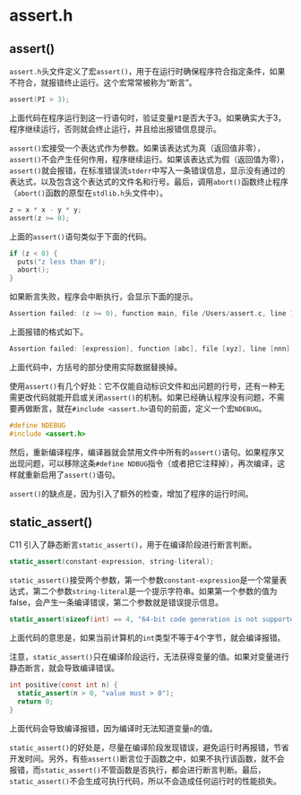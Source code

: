 # assert.h

## assert()

`assert.h`头文件定义了宏`assert()`，用于在运行时确保程序符合指定条件，如果不符合，就报错终止运行。这个宏常常被称为“断言”。

```c
assert(PI > 3);
```

上面代码在程序运行到这一行语句时，验证变量`PI`是否大于3。如果确实大于3，程序继续运行，否则就会终止运行，并且给出报错信息提示。

`assert()`宏接受一个表达式作为参数。如果该表达式为真（返回值非零），`assert()`不会产生任何作用，程序继续运行。如果该表达式为假（返回值为零），`assert()`就会报错，在标准错误流`stderr`中写入一条错误信息，显示没有通过的表达式，以及包含这个表达式的文件名和行号。最后，调用`abort()`函数终止程序（`abort()`函数的原型在`stdlib.h`头文件中）。

```c
z = x * x - y * y;
assert(z >= 0);
```

上面的`assert()`语句类似于下面的代码。

```c
if (z < 0) {
  puts("z less than 0");
  abort();
}
```

如果断言失败，程序会中断执行，会显示下面的提示。

```c
Assertion failed: (z >= 0), function main, file /Users/assert.c, line 14.
```

上面报错的格式如下。

```c
Assertion failed: [expression], function [abc], file [xyz], line [nnn].
```

上面代码中，方括号的部分使用实际数据替换掉。

使用`assert()`有几个好处：它不仅能自动标识文件和出问题的行号，还有一种无需更改代码就能开启或关闭`assert()`的机制。如果已经确认程序没有问题，不需要再做断言，就在`#include <assert.h>`语句的前面，定义一个宏`NDEBUG`。

```c
#define NDEBUG
#include <assert.h>
```

然后，重新编译程序，编译器就会禁用文件中所有的`assert()`语句。如果程序又出现问题，可以移除这条`#define NDBUG`指令（或者把它注释掉），再次编译，这样就重新启用了`assert()`语句。

`assert()`的缺点是，因为引入了额外的检查，增加了程序的运行时间。

## static_assert()

C11 引入了静态断言`static_assert()`，用于在编译阶段进行断言判断。

```c
static_assert(constant-expression, string-literal);
```

`static_assert()`接受两个参数，第一个参数`constant-expression`是一个常量表达式，第二个参数`string-literal`是一个提示字符串。如果第一个参数的值为false，会产生一条编译错误，第二个参数就是错误提示信息。

```c
static_assert(sizeof(int) == 4, "64-bit code generation is not supported.");
```

上面代码的意思是，如果当前计算机的`int`类型不等于4个字节，就会编译报错。

注意，`static_assert()`只在编译阶段运行，无法获得变量的值。如果对变量进行静态断言，就会导致编译错误。

```c
int positive(const int n) {
  static_assert(n > 0, "value must > 0");
  return 0;
}
```

上面代码会导致编译报错，因为编译时无法知道变量`n`的值。

`static_assert()`的好处是，尽量在编译阶段发现错误，避免运行时再报错，节省开发时间。另外，有些`assert()`断言位于函数之中，如果不执行该函数，就不会报错，而`static_assert()`不管函数是否执行，都会进行断言判断。最后，`static_assert()`不会生成可执行代码，所以不会造成任何运行时的性能损失。
